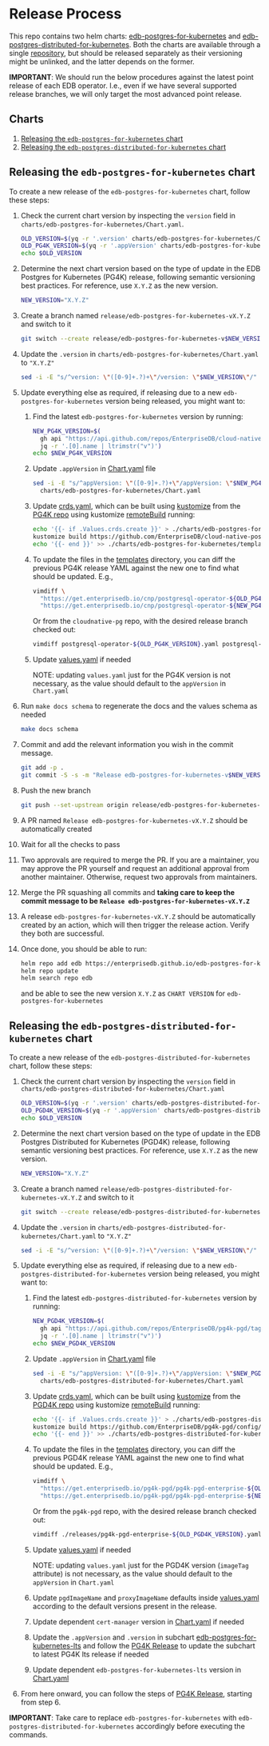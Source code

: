 # Release Process

This repo contains two helm charts: [edb-postgres-for-kubernetes](./charts/edb-postgres-for-kubernetes)
and [edb-postgres-distributed-for-kubernetes](./charts/edb-postgres-distributed-for-kubernetes).
Both the charts are available through a single [repository](http://enterprisedb.github.io/edb-postgres-for-kubernetes-charts),
but should be released separately as their versioning might be unlinked, and the
latter depends on the former.

**IMPORTANT**: We should run the below procedures against the latest point
release of each EDB operator.
I.e., even if we have several supported release
branches, we will only target the most advanced point release.

## Charts

1. [Releasing the `edb-postgres-for-kubernetes` chart](#releasing-the-edb-postgres-for-kubernetes-chart)
2. [Releasing the `edb-postgres-distributed-for-kubernetes` chart](#releasing-the-edb-postgres-distributed-for-kubernetes-chart)

## Releasing the `edb-postgres-for-kubernetes` chart

To create a new release of the `edb-postgres-for-kubernetes` chart,
follow these steps:


1. Check the current chart version by inspecting the `version` field in
   `charts/edb-postgres-for-kubernetes/Chart.yaml`.

    ```bash
    OLD_VERSION=$(yq -r '.version' charts/edb-postgres-for-kubernetes/Chart.yaml)
    OLD_PG4K_VERSION=$(yq -r '.appVersion' charts/edb-postgres-for-kubernetes/Chart.yaml)
    echo $OLD_VERSION
    ```

2. Determine the next chart version based on the type of update in the
   EDB Postgres for Kubernetes (PG4K) release, following semantic versioning best practices.
   For reference, use `X.Y.Z` as the new version.

    ```bash
    NEW_VERSION="X.Y.Z"
    ```

3. Create a branch named `release/edb-postgres-for-kubernetes-vX.Y.Z`
    and switch to it

    ```bash
    git switch --create release/edb-postgres-for-kubernetes-v$NEW_VERSION
    ```

4. Update the `.version` in `charts/edb-postgres-for-kubernetes/Chart.yaml` to `"X.Y.Z"`

    ```bash
    sed -i -E "s/^version: \"([0-9]+.?)+\"/version: \"$NEW_VERSION\"/" charts/edb-postgres-for-kubernetes/Chart.yaml
    ```

5. Update everything else as required, if releasing due to a new
    `edb-postgres-for-kubernetes` version being released, you might
    want to:

    1. Find the latest `edb-postgres-for-kubernetes` version by running:

        ```bash
        NEW_PG4K_VERSION=$(
          gh api "https://api.github.com/repos/EnterpriseDB/cloud-native-postgres/tags" | \
          jq -r '.[0].name | ltrimstr("v")')
        echo $NEW_PG4K_VERSION
        ```

    2. Update `.appVersion` in [Chart.yaml](./charts/edb-postgres-for-kubernetes/Chart.yaml)
        file

        ```bash
        sed -i -E "s/^appVersion: \"([0-9]+.?)+\"/appVersion: \"$NEW_PG4K_VERSION\"/" \
          charts/edb-postgres-for-kubernetes/Chart.yaml
        ```

    3. Update [crds.yaml](./charts/edb-postgres-for-kubernetes/templates/crds/crds.yaml),
        which can be built using
        [kustomize](https://kustomize.io/) from the [PG4K repo](https://github.com/EnterpriseDB/cloud-native-postgres)
        using kustomize [remoteBuild](https://github.com/kubernetes-sigs/kustomize/blob/master/examples/remoteBuild.md)
        running:

        ```bash
        echo '{{- if .Values.crds.create }}' > ./charts/edb-postgres-for-kubernetes/templates/crds/crds.yaml
        kustomize build https://github.com/EnterpriseDB/cloud-native-postgres/config/helm/\?ref\=v$NEW_PG4K_VERSION >> ./charts/edb-postgres-for-kubernetes/templates/crds/crds.yaml
        echo '{{- end }}' >> ./charts/edb-postgres-for-kubernetes/templates/crds/crds.yaml
        ```

    4. To update the files in the [templates](./charts/edb-postgres-for-kubernetes/templates) directory, you can diff the previous
        PG4K release YAML against the new one to find what should be updated. E.g.,

        ```bash
        vimdiff \
          "https://get.enterprisedb.io/cnp/postgresql-operator-${OLD_PG4K_VERSION}.yaml" \
          "https://get.enterprisedb.io/cnp/postgresql-operator-${NEW_PG4K_VERSION}.yaml"
        ```

        Or from the `cloudnative-pg` repo, with the desired release branch
        checked out:

        ```bash
        vimdiff postgresql-operator-${OLD_PG4K_VERSION}.yaml postgresql-operator-${NEW_PG4K_VERSION}.yaml
        ```

    5. Update [values.yaml](./charts/edb-postgres-for-kubernetes/values.yaml) if needed

       NOTE: updating `values.yaml` just for the PG4K version is not necessary,
       as the value should default to the `appVersion` in `Chart.yaml`

6. Run `make docs schema` to regenerate the docs and the values schema as needed

    ```bash
    make docs schema
    ```

7. Commit and add the relevant information you wish in the commit message.

    ```bash
    git add -p .
    git commit -S -s -m "Release edb-postgres-for-kubernetes-v$NEW_VERSION" --edit
    ```

8. Push the new branch

    ```bash
    git push --set-upstream origin release/edb-postgres-for-kubernetes-v$NEW_VERSION
    ```

9. A PR named `Release edb-postgres-for-kubernetes-vX.Y.Z` should be
    automatically created
10. Wait for all the checks to pass
11. Two approvals are required to merge the PR.
    If you are a maintainer, you may approve the PR yourself and request an additional approval
    from another maintainer.
    Otherwise, request two approvals from maintainers.
12. Merge the PR squashing all commits and **taking care to keep the commit message to be
    `Release edb-postgres-for-kubernetes-vX.Y.Z`**
13. A release `edb-postgres-for-kubernetes-vX.Y.Z` should be automatically created by an action,
    which will then trigger the release action.
    Verify they both are successful.
14. Once done, you should be able to run:

    ```bash
    helm repo add edb https://enterprisedb.github.io/edb-postgres-for-kubernetes-charts
    helm repo update
    helm search repo edb
    ```

    and be able to see the new version `X.Y.Z` as `CHART VERSION` for `edb-postgres-for-kubernetes`

## Releasing the `edb-postgres-distributed-for-kubernetes` chart

To create a new release of the `edb-postgres-distributed-for-kubernetes` chart,
follow these steps:

1. Check the current chart version by inspecting the `version` field in
    `charts/edb-postgres-distributed-for-kubernetes/Chart.yaml`

    ```bash
    OLD_VERSION=$(yq -r '.version' charts/edb-postgres-distributed-for-kubernetes/Chart.yaml)
    OLD_PGD4K_VERSION=$(yq -r '.appVersion' charts/edb-postgres-distributed-for-kubernetes/Chart.yaml)
    echo $OLD_VERSION
    ```

2. Determine the next chart version based on the type of update in the
   EDB Postgres Distributed for Kubernetes (PGD4K) release, following semantic versioning best practices.
   For reference, use `X.Y.Z` as the new version.

    ```bash
    NEW_VERSION="X.Y.Z"
    ```

3. Create a branch named `release/edb-postgres-distributed-for-kubernetes-vX.Y.Z`
    and switch to it

    ```bash
    git switch --create release/edb-postgres-distributed-for-kubernetes-v$NEW_VERSION
    ```

4. Update the `.version` in `charts/edb-postgres-distributed-for-kubernetes/Chart.yaml` to `"X.Y.Z"`

    ```bash
    sed -i -E "s/^version: \"([0-9]+.?)+\"/version: \"$NEW_VERSION\"/" charts/edb-postgres-distributed-for-kubernetes/Chart.yaml
    ```

5. Update everything else as required, if releasing due to a new
    `edb-postgres-distributed-for-kubernetes` version being released, you might
    want to:

    1. Find the latest `edb-postgres-distributed-for-kubernetes` version by running:

        ```bash
        NEW_PGD4K_VERSION=$(
          gh api "https://api.github.com/repos/EnterpriseDB/pg4k-pgd/tags" | \
          jq -r '.[0].name | ltrimstr("v")')
        echo $NEW_PGD4K_VERSION
        ```

    2. Update `.appVersion` in [Chart.yaml](./charts/edb-postgres-distributed-for-kubernetes/Chart.yaml)
        file

        ```bash
        sed -i -E "s/^appVersion: \"([0-9]+.?)+\"/appVersion: \"$NEW_PGD4K_VERSION\"/" \
          charts/edb-postgres-distributed-for-kubernetes/Chart.yaml
        ```

    3. Update [crds.yaml](./charts/edb-postgres-distributed-for-kubernetes/templates/crds/crds.yaml),
        which can be built using
        [kustomize](https://kustomize.io/) from the [PGD4K repo](https://github.com/EnterpriseDB/pg4k-pgd)
        using kustomize [remoteBuild](https://github.com/kubernetes-sigs/kustomize/blob/master/examples/remoteBuild.md)
        running:

        ```bash
        echo '{{- if .Values.crds.create }}' > ./charts/edb-postgres-distributed-for-kubernetes/templates/crds/crds.yaml
        kustomize build https://github.com/EnterpriseDB/pg4k-pgd/config/helm/\?ref\=v$NEW_PGD4K_VERSION >> ./charts/edb-postgres-distributed-for-kubernetes/templates/crds/crds.yaml
        echo '{{- end }}' >> ./charts/edb-postgres-distributed-for-kubernetes/templates/crds/crds.yaml
        ```

    4. To update the files in the [templates](./charts/edb-postgres-distributed-for-kubernetes/templates) directory, you can diff the previous
        PGD4K release YAML against the new one to find what should be updated. E.g.,

        ```bash
        vimdiff \
          "https://get.enterprisedb.io/pg4k-pgd/pg4k-pgd-enterprise-${OLD_PGD4K_VERSION}.yaml" \
          "https://get.enterprisedb.io/pg4k-pgd/pg4k-pgd-enterprise-${NEW_PGD4K_VERSION}.yaml"
        ```

        Or from the `pg4k-pgd` repo, with the desired release branch
        checked out:

        ```bash
        vimdiff ./releases/pg4k-pgd-enterprise-${OLD_PGD4K_VERSION}.yaml ./releases/pg4k-pgd-enterprise-${NEW_PGD4K_VERSION}.yaml
        ```

    5. Update [values.yaml](./charts/edb-postgres-distributed-for-kubernetes/values.yaml) if needed

       NOTE: updating `values.yaml` just for the PGD4K version (`imageTag` attribute) is not
       necessary, as the value should default to the `appVersion` in `Chart.yaml`

    6. Update `pgdImageName` and `proxyImageName` defaults inside
        [values.yaml](./charts/edb-postgres-distributed-for-kubernetes/values.yaml)
        according to the default versions present in the release.

    7. Update dependent `cert-manager` version in
       [Chart.yaml](./charts/edb-postgres-distributed-for-kubernetes/Chart.yaml) if needed

    8. Update the `.appVersion` and `.version` in subchart
       [edb-postgres-for-kubernetes-lts](./charts/edb-postgres-distributed-for-kubernetes/charts/edb-postgres-for-kubernetes-lts)
       and follow the [PG4K Release](#releasing-the-edb-postgres-for-kubernetes-chart)
       to update the subchart to latest PG4K lts release if needed

    9. Update dependent `edb-postgres-for-kubernetes-lts` version in
       [Chart.yaml](./charts/edb-postgres-distributed-for-kubernetes/Chart.yaml)

6. From here onward, you can follow the steps of [PG4K Release](#releasing-the-edb-postgres-for-kubernetes-chart),
   starting from step 6.

**IMPORTANT**: Take care to replace `edb-postgres-for-kubernetes` with
`edb-postgres-distributed-for-kubernetes` accordingly before executing the commands.
